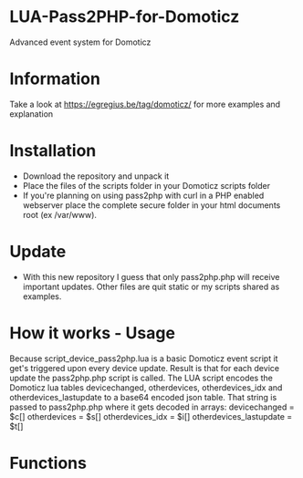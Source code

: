 # LUA-Pass2PHP-for-Domoticz
Advanced event system for Domoticz

# Information
Take a look at https://egregius.be/tag/domoticz/ for more examples and explanation

# Installation
- Download the repository and unpack it
- Place the files of the scripts folder in your Domoticz scripts folder
- If you're planning on using pass2php with curl in a PHP enabled webserver place the complete secure folder in your html documents root (ex /var/www).

# Update
- With this new repository I guess that only pass2php.php will receive important updates. Other files are quit static or my scripts shared as examples.

# How it works - Usage
Because script_device_pass2php.lua is a basic Domoticz event script it get's triggered upon every device update. Result is that for each device update the pass2php.php script is called. The LUA script encodes the Domoticz lua tables devicechanged, otherdevices, otherdevices_idx and otherdevices_lastupdate to a base64 encoded json table. That string is passed to pass2php.php where it gets decoded in arrays:
devicechanged = $c[]
otherdevices = $s[]
otherdevices_idx = $i[]
otherdevices_lastupdate = $t[]


# Functions
